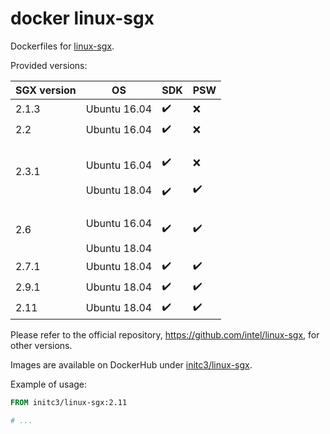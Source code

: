 # docker linux-sgx
Dockerfiles for [linux-sgx](https://github.com/intel/linux-sgx).

Provided versions:

SGX version | OS | SDK | PSW
--- | --- | --- | ---
2.1.3 | Ubuntu 16.04 | :heavy_check_mark: | :x:
2.2 | Ubuntu 16.04 | :heavy_check_mark: | :x:
2.3.1 | <br>Ubuntu 16.04</br><br>Ubuntu 18.04</br> | <br>:heavy_check_mark:</br><br>:heavy_check_mark:</br> | <br>:x:</br><br>:heavy_check_mark:</br>
2.6 | <br>Ubuntu 16.04</br><br>Ubuntu 18.04</br> | :heavy_check_mark: | :heavy_check_mark:
2.7.1 | Ubuntu 18.04 | :heavy_check_mark: | :heavy_check_mark:
2.9.1 | Ubuntu 18.04 | :heavy_check_mark: | :heavy_check_mark:
2.11 | Ubuntu 18.04 | :heavy_check_mark: | :heavy_check_mark:

Please refer to the official repository,
https://github.com/intel/linux-sgx, for other versions.

Images are available on DockerHub under
[initc3/linux-sgx](https://hub.docker.com/repository/docker/initc3/linux-sgx).

Example of usage:

```dockerfile
FROM initc3/linux-sgx:2.11

# ...
```
